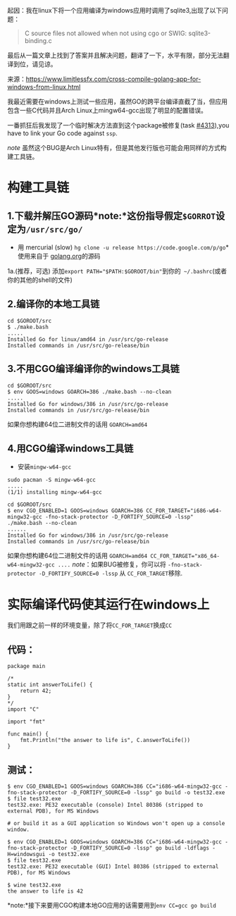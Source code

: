 
起因：我在linux下将一个应用编译为windows应用时调用了sqlite3,出现了以下问题：
>C source files not allowed when not using cgo or SWIG: sqlite3-binding.c

最后从一篇文章上找到了答案并且解决问题，翻译了一下，水平有限，部分无法翻译到位，请见谅。

来源：https://www.limitlessfx.com/cross-compile-golang-app-for-windows-from-linux.html

我最近需要在windows上测试一些应用，虽然GO的跨平台编译直截了当，但应用包含一些C代码并且Arch Linux上mingw64-gcc出现了明显的配置错误。

一番抓狂后我发现了一个临时解决方法直到这个package被修复(task [#4313](https://bugs.archlinux.org/task/42313)),you have to link your Go code against `ssp`.

*note* 虽然这个BUG是Arch Linux特有，但是其他发行版也可能会用同样的方式构建工具链。

# 构建工具链
## 1.下载并解压GO源码*note:*这份指导假定`$GORROT`设定为`/usr/src/go/`

* 用 mercurial (slow) `hg clone -u release https://code.google.com/p/go`* 使用来自于 [golang.org](golang.org)的源码

1a.(推荐，可选) 添加`export PATH="$PATH:$GOROOT/bin"`到你的` ~/.bashrc`(或者你的其他的shell的文件)

## 2.编译你的本地工具链

```
cd $GOROOT/src
$ ./make.bash
.....
Installed Go for linux/amd64 in /usr/src/go-release
Installed commands in /usr/src/go-release/bin

```
## 3.不用CGO编译编译你的windows工具链
```
cd $GOROOT/src
$ env GOOS=windows GOARCH=386 ./make.bash --no-clean
.....
Installed Go for windows/386 in /usr/src/go-release
Installed commands in /usr/src/go-release/bin
```

如果你想构建64位二进制文件的话用 `GOARCH=amd64`
## 4.用CGO编译windows工具链
* 安装`mingw-w64-gcc`

```
sudo pacman -S mingw-w64-gcc
.....
(1/1) installing mingw-w64-gcc
```
```
cd $GOROOT/src
$ env CGO_ENABLED=1 GOOS=windows GOARCH=386 CC_FOR_TARGET="i686-w64-mingw32-gcc -fno-stack-protector -D_FORTIFY_SOURCE=0 -lssp" ./make.bash --no-clean
......
Installed Go for windows/386 in /usr/src/go-release
Installed commands in /usr/src/go-release/bin
```
如果你想构建64位二进制文件的话用 `GOARCH=amd64 CC_FOR_TARGET="x86_64-w64-mingw32-gcc ....`
*note*：如果BUG被修复，你可以将 `-fno-stack-protector -D_FORTIFY_SOURCE=0 -lssp` 从 `CC_FOR_TARGET`移除.
# 实际编译代码使其运行在windows上
我们用跟之前一样的环境变量，除了将`CC_FOR_TARGET`换成`CC`
## 代码：

```
package main

/*
static int answerToLife() {
	return 42;
}
*/
import "C"

import "fmt"

func main() {
	fmt.Println("the answer to life is", C.answerToLife())
}
```
## 测试：
```
$ env CGO_ENABLED=1 GOOS=windows GOARCH=386 CC="i686-w64-mingw32-gcc -fno-stack-protector -D_FORTIFY_SOURCE=0 -lssp" go build -o test32.exe
$ file test32.exe 
test32.exe: PE32 executable (console) Intel 80386 (stripped to external PDB), for MS Windows
 
# or build it as a GUI application so Windows won't open up a console window.
 
$ env CGO_ENABLED=1 GOOS=windows GOARCH=386 CC="i686-w64-mingw32-gcc -fno-stack-protector -D_FORTIFY_SOURCE=0 -lssp" go build -ldflags -H=windowsgui -o test32.exe
$ file test32.exe
test32.exe: PE32 executable (GUI) Intel 80386 (stripped to external PDB), for MS Windows
 
$ wine test32.exe
the answer to life is 42
```
*note:*接下来要用CGO构建本地GO应用的话需要用到`env CC=gcc go build`